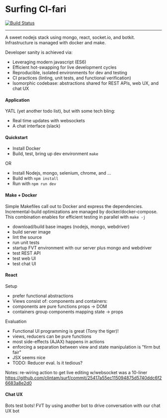 Surfing CI-fari
===========
[![Build Status](https://travis-ci.org/clintam/surf.svg)](https://travis-ci.org/clintam/surf#)
***

A sweet nodejs stack using mongo, react, socket.io, and botkit. 
Infrastructure is managed with docker and make. 

Developer sanity is achieved via:
* Leveraging modern javascript (ES6)
* Efficient hot-swapping for live development cycles
* Reproducible, isolated environments for dev and testing
* CI practices (linting, unit tests, and functional verification) 
* Isomorphic codebase: abstractions shared for REST APIs, web UX, and chat UX

#### Application

YATL (yet another todo list), but with some tech bling:
* Real time updates with websockets
* A chat interface (slack)

#### Quickstart

* Install Docker
* Build, test, bring up dev environment `make`

OR

* Install Nodejs, mongo, selenium, chrome, and ...
* Build with `npm install`
* Run with `npm run dev`

#### Make + Docker 

Simple Makefiles call out to Docker and express the dependencies. 
Incremental-build optimizations are managed by docker/docker-compose.
This combination enables for efficient testing in parallel with `make -j`

* download/build base images (nodejs, mongo, webdriver)
* build server image
 * lint the source
 * run unit tests
 * startup FVT environment with our server plus mongo and webdriver
  * test REST API
  * test web UI
  * test chat UI
 

#### React


Setup
* prefer functional abstractions
* Views consist of: components and containers:
 * components are pure functions props -> DOM
 * containers group components mapping state -> props

Evaluation
* Functional UI programming is great (Tony the tiger)!
 * views, reducers can be pure functions
 * most side-effects (AJAX) happens in actions
* enforcing a separation between view and state manipulation is "firm but fair"
* JSX seems nice
* TODO: Reducer eval. Is it tedious? 


Notes: re-wiring action to get live editing w/websocket was a 10-liner 
https://github.com/clintam/surf/commit/25417a55ec115094875d5740ddc6f26683a8e2d0

#### Chat UX

Bots test bots! FVT by using another bot to drive conversation with our chat UX bot


